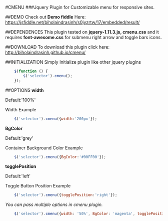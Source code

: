 #CMENU
###Jquery Plugin for Customizable menu for responsive sites.

##DEMO
Check out **Demo fiddle** Here: https://jsfiddle.net/biholaindrasinh/s0jyzrtw/17/embedded/result/

##DEPENDENCES
This plugin tested on **jquery-1.11.3.js, cmenu.css** and it requires **font-awesome.css** for submenu right arrow and toggle bars icons.

##DOWNLOAD
To download this plugin click here: http://biholaindrasinh.github.io/cmenu/

##INITIALIZATION
Simply Initialize plugin like other jquery plugins

```javascript
    $(function () {
        $('selector').cmenu();
    });
```
##OPTIONS
**width**

Default:'100%'

Width Example

```javascript
    $('selector').cmenu({width:'200px'});
```
**BgColor**

Default:'grey'

Container Background Color Example

```javascript
    $('selector').cmenu({BgColor:'#00FF00'});
```
**togglePosition**

Default:'left'

Toggle Button Position Example

```javascript
    $('selector').cmenu({togglePosition:'right'});
```
*You can pass multiple options in cmenu plugin.*

```javascript
    $('selector').cmenu({width: '50%', BgColor: 'magenta', togglePosition: 'left'});
```
